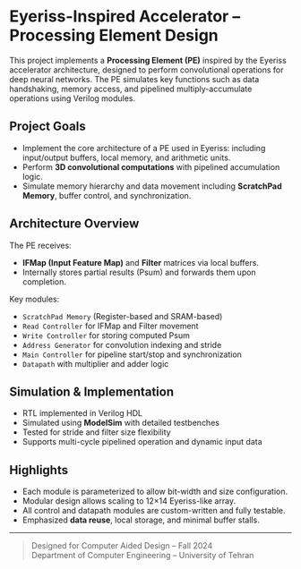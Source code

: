 # Eyeriss-Inspired Accelerator – Processing Element Design

This project implements a **Processing Element (PE)** inspired by the Eyeriss accelerator architecture, designed to perform convolutional operations for deep neural networks. The PE simulates key functions such as data handshaking, memory access, and pipelined multiply-accumulate operations using Verilog modules.

## Project Goals

- Implement the core architecture of a PE used in Eyeriss: including input/output buffers, local memory, and arithmetic units.
- Perform **3D convolutional computations** with pipelined accumulation logic.
- Simulate memory hierarchy and data movement including **ScratchPad Memory**, buffer control, and synchronization.

## Architecture Overview

The PE receives:
- **IFMap (Input Feature Map)** and **Filter** matrices via local buffers.
- Internally stores partial results (Psum) and forwards them upon completion.

Key modules:
- `ScratchPad Memory` (Register-based and SRAM-based)
- `Read Controller` for IFMap and Filter movement
- `Write Controller` for storing computed Psum
- `Address Generator` for convolution indexing and stride
- `Main Controller` for pipeline start/stop and synchronization
- `Datapath` with multiplier and adder logic

## Simulation & Implementation

- RTL implemented in Verilog HDL
- Simulated using **ModelSim** with detailed testbenches
- Tested for stride and filter size flexibility
- Supports multi-cycle pipelined operation and dynamic input data

## Highlights

- Each module is parameterized to allow bit-width and size configuration.
- Modular design allows scaling to 12×14 Eyeriss-like array.
- All control and datapath modules are custom-written and fully testable.
- Emphasized **data reuse**, local storage, and minimal buffer stalls.

---

> Designed for Computer Aided Design – Fall 2024  
> Department of Computer Engineering – University of Tehran  